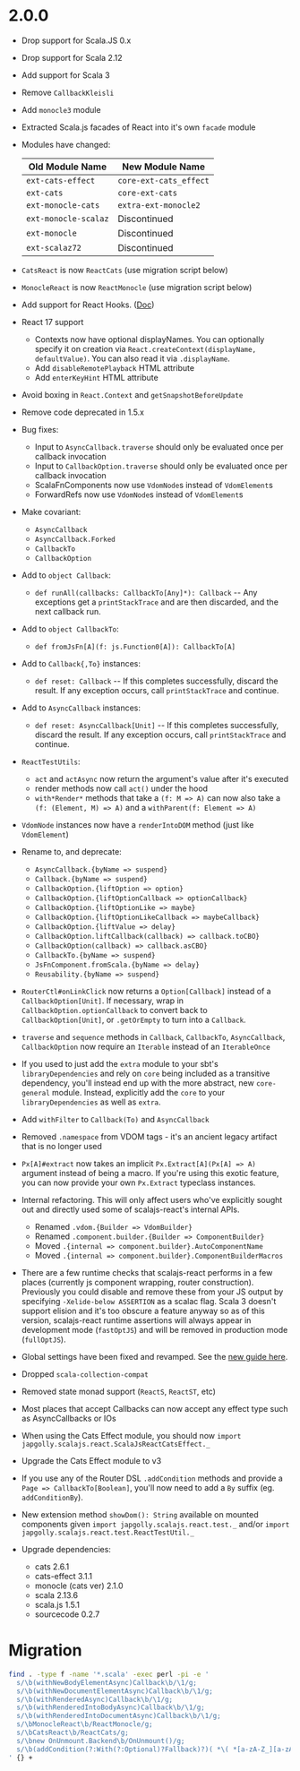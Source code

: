 # 2.0.0

* Drop support for Scala.JS 0.x
* Drop support for Scala 2.12
* Add support for Scala 3

* Remove `CallbackKleisli`

* Add `monocle3` module

* Extracted Scala.js facades of React into it's own `facade` module

* Modules have changed:

    | Old Module Name        | New Module Name        |
    |------------------------|------------------------|
    | `ext-cats-effect`      | `core-ext-cats_effect` |
    | `ext-cats`             | `core-ext-cats`        |
    | `ext-monocle-cats`     | `extra-ext-monocle2`   |
    | `ext-monocle-scalaz`   | Discontinued           |
    | `ext-monocle`          | Discontinued           |
    | `ext-scalaz72`         | Discontinued           |


* `CatsReact` is now `ReactCats` (use migration script below)
* `MonocleReact` is now `ReactMonocle` (use migration script below)

* Add support for React Hooks. ([Doc](../HOOKS.md))

* React 17 support
  * Contexts now have optional displayNames.
    You can optionally specify it on creation via `React.createContext(displayName, defaultValue)`.
    You can also read it via `.displayName`.
  * Add `disableRemotePlayback` HTML attribute
  * Add `enterKeyHint` HTML attribute

* Avoid boxing in `React.Context` and `getSnapshotBeforeUpdate`

* Remove code deprecated in 1.5.x

* Bug fixes:
  * Input to `AsyncCallback.traverse` should only be evaluated once per callback invocation
  * Input to `CallbackOption.traverse` should only be evaluated once per callback invocation
  * ScalaFnComponents now use `VdomNode`s instead of `VdomElement`s
  * ForwardRefs now use `VdomNode`s instead of `VdomElement`s

* Make covariant:
  * `AsyncCallback`
  * `AsyncCallback.Forked`
  * `CallbackTo`
  * `CallbackOption`

* Add to `object Callback`:
  * `def runAll(callbacks: CallbackTo[Any]*): Callback` -- Any exceptions get a `printStackTrace` and are then discarded, and the next callback run.

* Add to `object CallbackTo`:
  * `def fromJsFn[A](f: js.Function0[A]): CallbackTo[A]`

* Add to `Callback{,To}` instances:
  * `def reset: Callback` -- If this completes successfully, discard the result. If any exception occurs, call `printStackTrace` and continue.

* Add to `AsyncCallback` instances:
  * `def reset: AsyncCallback[Unit]` -- If this completes successfully, discard the result. If any exception occurs, call `printStackTrace` and continue.

* `ReactTestUtils`:
  * `act` and `actAsync` now return the argument's value after it's executed
  * render methods now call `act()` under the hood
  * `with*Render*` methods that take a `(f: M => A)` can now also take a `(f: (Element, M) => A)` and a `withParent(f: Element => A)`

* `VdomNode` instances now have a `renderIntoDOM` method (just like `VdomElement`)

* Rename to, and deprecate:
  * `AsyncCallback.{byName => suspend}`
  * `Callback.{byName => suspend}`
  * `CallbackOption.{liftOption => option}`
  * `CallbackOption.{liftOptionCallback => optionCallback}`
  * `CallbackOption.{liftOptionLike => maybe}`
  * `CallbackOption.{liftOptionLikeCallback => maybeCallback}`
  * `CallbackOption.{liftValue => delay}`
  * `CallbackOption.liftCallback(callback) => callback.toCBO}`
  * `CallbackOption(callback) => callback.asCBO}`
  * `CallbackTo.{byName => suspend}`
  * `JsFnComponent.fromScala.{byName => delay}`
  * `Reusability.{byName => suspend}`

* `RouterCtl#onLinkClick` now returns a `Option[Callback]` instead of a `CallbackOption[Unit]`.
   If necessary, wrap in `CallbackOption.optionCallback` to convert back to `CallbackOption[Unit]`,
   or `.getOrEmpty` to turn into a `Callback`.

* `traverse` and `sequence` methods in `Callback`, `CallbackTo`, `AsyncCallback`, `CallbackOption`
  now require an `Iterable` instead of an `IterableOnce`

* If you used to just add the `extra` module to your sbt's `libraryDependencies` and rely on `core` being included
  as a transitive dependency, you'll instead end up with the more abstract, new `core-general` module.
  Instead, explicitly add the `core` to your `libraryDependencies` as well as `extra`.

* Add `withFilter` to `Callback(To)` and `AsyncCallback`

* Removed `.namespace` from VDOM tags - it's an ancient legacy artifact that is no longer used

* `Px[A]#extract` now takes an implicit `Px.Extract[A](Px[A] => A)` argument instead of being a macro.
  If you're using this exotic feature, you can now provide your own `Px.Extract` typeclass instances.

* Internal refactoring. This will only affect users who've explicitly sought out and directly used some of scalajs-react's internal APIs.
  * Renamed `.vdom.{Builder => VdomBuilder}`
  * Renamed `.component.builder.{Builder => ComponentBuilder}`
  * Moved `.{internal => component.builder}.AutoComponentName`
  * Moved `.{internal => component.builder}.ComponentBuilderMacros`

* There are a few runtime checks that scalajs-react performs in a few places (currently js component wrapping, router construction).
  Previously you could disable and remove these from your JS output by specifying `-Xelide-below ASSERTION` as a scalac flag.
  Scala 3 doesn't support elision and it's too obscure a feature anyway so as of this version, scalajs-react runtime assertions will
  always appear in development mode (`fastOptJS`) and will be removed in production mode (`fullOptJS`).

* Global settings have been fixed and revamped. See the [new guide here](../CONFIG.md).

* Dropped `scala-collection-compat`

* Removed state monad support (`ReactS`, `ReactST`, etc)

* Most places that accept Callbacks can now accept any effect type such as AsyncCallbacks or IOs

* When using the Cats Effect module, you should now `import japgolly.scalajs.react.ScalaJsReactCatsEffect._`
* Upgrade the Cats Effect module to v3

* If you use any of the Router DSL `.addCondition` methods and provide a `Page => CallbackTo[Boolean]`,
  you'll now need to add a `By` suffix (eg. `addConditionBy`).

* New extension method `showDom(): String` available on mounted components given
  `import japgolly.scalajs.react.test._` and/or  `import japgolly.scalajs.react.test.ReactTestUtil._`

* Upgrade dependencies:
  * cats                    2.6.1
  * cats-effect             3.1.1
  * monocle (cats ver)      2.1.0
  * scala                   2.13.6
  * scala.js                1.5.1
  * sourcecode              0.2.7


# Migration

```sh
find . -type f -name '*.scala' -exec perl -pi -e '
  s/\b(withNewBodyElementAsync)Callback\b/\1/g;
  s/\b(withNewDocumentElementAsync)Callback\b/\1/g;
  s/\b(withRenderedAsync)Callback\b/\1/g;
  s/\b(withRenderedIntoBodyAsync)Callback\b/\1/g;
  s/\b(withRenderedIntoDocumentAsync)Callback\b/\1/g;
  s/\bMonocleReact\b/ReactMonocle/g;
  s/\bCatsReact\b/ReactCats/g;
  s/\bnew OnUnmount.Backend\b/OnUnmount()/g;
  s/\b(addCondition(?:With(?:Optional)?Fallback)?)( *\( *[a-zA-Z_][a-zA-Z0-9_]* +=>)/\1By\2/g;
' {} +
```
